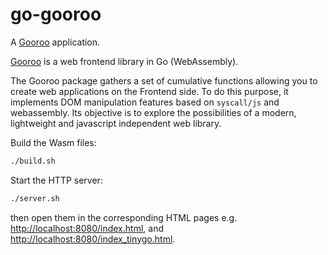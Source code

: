 # go-gooroo

A [Gooroo](https://github.com/Matbabs/Gooroo) application.

[Gooroo](https://github.com/Matbabs/Gooroo) is a web frontend library in Go (WebAssembly).

The Gooroo package gathers a set of cumulative functions allowing you to create web applications on the Frontend side.
To do this purpose, it implements DOM manipulation features based on `syscall/js` and webassembly.
Its objective is to explore the possibilities of a modern, lightweight and javascript independent web library.

Build the Wasm files:

```bash
./build.sh
```

Start the HTTP server:

```bash
./server.sh
```

then open them in the corresponding HTML pages
e.g. [http://localhost:8080/index.html](http://localhost:8080/index_go.html),
and [http://localhost:8080/index_tinygo.html](http://localhost:8080/index_tinygo.html).
